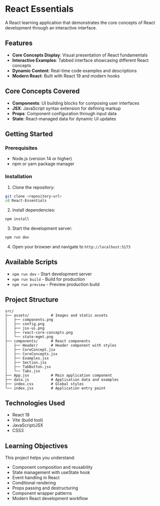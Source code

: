 # React Essentials

A React learning application that demonstrates the core concepts of React development through an interactive interface.

## Features

- **Core Concepts Display**: Visual presentation of React fundamentals
- **Interactive Examples**: Tabbed interface showcasing different React concepts
- **Dynamic Content**: Real-time code examples and descriptions
- **Modern React**: Built with React 19 and modern hooks

## Core Concepts Covered

- **Components**: UI building blocks for composing user interfaces
- **JSX**: JavaScript syntax extension for defining markup
- **Props**: Component configuration through input data
- **State**: React-managed data for dynamic UI updates

## Getting Started

### Prerequisites

- Node.js (version 14 or higher)
- npm or yarn package manager

### Installation

1. Clone the repository:
```bash
git clone <repository-url>
cd React-Essentials
```

2. Install dependencies:
```bash
npm install
```

3. Start the development server:
```bash
npm run dev
```

4. Open your browser and navigate to `http://localhost:5173`

## Available Scripts

- `npm run dev` - Start development server
- `npm run build` - Build for production
- `npm run preview` - Preview production build

## Project Structure

```
src/
├── assets/          # Images and static assets
│   ├── components.png
│   ├── config.png
│   ├── jsx-ui.png
│   ├── react-core-concepts.png
│   └── state-mgmt.png
├── components/      # React components
│   ├── Header/      # Header component with styles
│   ├── CoreConcept.jsx
│   ├── CoreConcepts.jsx
│   ├── Examples.jsx
│   ├── Section.jsx
│   ├── TabButton.jsx
│   └── Tabs.jsx
├── App.jsx          # Main application component
├── data.js          # Application data and examples
├── index.css        # Global styles
└── index.jsx        # Application entry point
```

## Technologies Used

- React 19
- Vite (build tool)
- JavaScript/JSX
- CSS3

## Learning Objectives

This project helps you understand:
- Component composition and reusability
- State management with useState hook
- Event handling in React
- Conditional rendering
- Props passing and destructuring
- Component wrapper patterns
- Modern React development workflow
